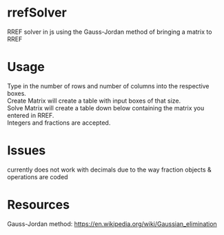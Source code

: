 # rrefSolver
RREF solver in js using the Gauss-Jordan method of bringing a matrix to RREF

# Usage
Type in the number of rows and number of columns into the respective boxes.  
Create Matrix will create a table with input boxes of that size.  
Solve Matrix will create a table down below containing the matrix you entered in RREF.  
Integers and fractions are accepted.  

# Issues
currently does not work with decimals due to the way fraction objects & operations are coded

# Resources
Gauss-Jordan method: https://en.wikipedia.org/wiki/Gaussian_elimination
